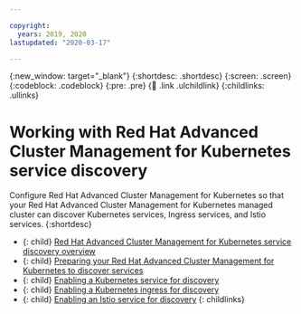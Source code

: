 ```yaml
---

copyright:
  years: 2019, 2020
lastupdated: "2020-03-17"

---
```


{:new_window: target="_blank"}
{:shortdesc: .shortdesc}
{:screen: .screen}
{:codeblock: .codeblock}
{:pre: .pre}
{:child: .link .ulchildlink}
{:childlinks: .ullinks}

# Working with Red Hat Advanced Cluster Management for Kubernetes service discovery

Configure Red Hat Advanced Cluster Management for Kubernetes so that your Red Hat Advanced Cluster Management for Kubernetes managed cluster can discover Kubernetes services, Ingress services, and Istio services. 
{:shortdesc}

- {: child} [Red Hat Advanced Cluster Management for Kubernetes service discovery overview](serv_overview.md)
- {: child} [Preparing your Red Hat Advanced Cluster Management for Kubernetes to discover services](mcm_serv_prep.md)
- {: child} [Enabling a Kubernetes service for discovery](serv_kube.md)
- {: child} [Enabling a Kubernetes ingress for discovery](serv_ingress.md)
- {: child} [Enabling an Istio service for discovery](serv_istio.md)
{: childlinks}

